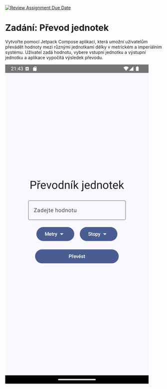 [![Review Assignment Due Date](https://classroom.github.com/assets/deadline-readme-button-22041afd0340ce965d47ae6ef1cefeee28c7c493a6346c4f15d667ab976d596c.svg)](https://classroom.github.com/a/lGXWrA3L)
# Zadání: Převod jednotek
Vytvořte pomocí Jetpack Compose aplikaci, která umožní uživatelům převádět hodnoty mezi různými jednotkami délky v metrickém a imperiálním systému. Uživatel zadá hodnotu, vybere vstupní jednotku a výstupní jednotku a aplikace vypočítá výsledek převodu.

![Ukázka aplikace](Screenshot.png)
